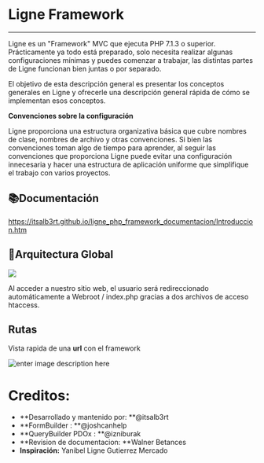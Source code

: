 # Ligne Framework

---

Ligne es un "Framework" MVC que ejecuta PHP 7.1.3 o superior. Prácticamente ya todo está preparado, solo necesita realizar algunas configuraciones mínimas y puedes comenzar a trabajar, las distintas partes de Ligne funcionan bien juntas o por separado.

El objetivo de esta descripción general es presentar los conceptos generales en Ligne y ofrecerle una descripción general rápida de cómo se implementan esos conceptos.

**Convenciones sobre la configuración**

Ligne proporciona una estructura organizativa básica que cubre nombres de clase, nombres de archivo y otras convenciones. Si bien las convenciones toman algo de tiempo para aprender, al seguir las convenciones que proporciona Ligne puede evitar una configuración innecesaria y hacer una estructura de aplicación uniforme que simplifique el trabajo con varios proyectos.


## 📚Documentación

https://itsalb3rt.github.io/ligne_php_framework_documentacion/Introduccion.htm

## 🏢Arquitectura Global

![](https://i.imgur.com/vDLo9hG.png)

Al acceder a nuestro sitio web, el usuario será redireccionado
automáticamente a Webroot / index.php gracias a dos archivos de
acceso htaccess.

## Rutas
Vista rapida de una **url** con el framework

![enter image description here](https://i.imgur.com/kHEWAwK.png)

# Creditos:

- **Desarrollado y mantenido por: **@itsalb3rt
- **FormBuilder : **@joshcanhelp
- **QueryBuilder PDOx : **@izniburak
- **Revision de documentacion: **Walner Betances
- **Inspiración:** Yanibel Ligne Gutierrez Mercado

